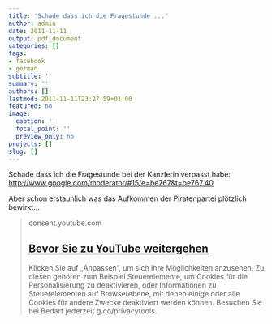 ```yaml
---
title: 'Schade dass ich die Fragestunde ...'
author: admin
date: 2011-11-11
output: pdf_document
categories: []
tags:
- facebook
- german
subtitle: ''
summary: ''
authors: []
lastmod: 2011-11-11T23:27:59+01:00
featured: no
image:
  caption: ''
  focal_point: ''
  preview_only: no
projects: []
slug: []
---
```

Schade dass ich die Fragestunde bei der Kanzlerin verpasst habe: http://www.google.com/moderator/#15/e=be767&t=be767.40

Aber schon erstaunlich was das Aufkommen der Piratenpartei plötzlich bewirkt...
> consent.youtube.com
> ## [Bevor Sie zu YouTube weitergehen](http://www.youtube.com/user/bundesregierung)
>
>Klicken Sie auf „Anpassen“, um sich Ihre Möglichkeiten anzusehen. Zu diesen gehören zum Beispiel Steuerelemente, um Cookies für die Personalisierung zu deaktivieren, oder Informationen zu Steuerelementen auf Browserebene, mit denen einige oder alle Cookies für andere Zwecke deaktiviert werden können.  Besuchen Sie bei Bedarf jederzeit g.co/privacytools.

